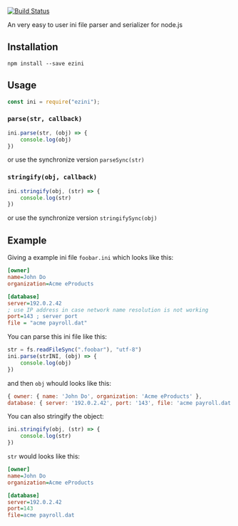 [![Build Status](https://travis-ci.org/vimsucks/ezini.svg?branch=master)](https://travis-ci.org/vimsucks/ezini)


An very easy to user ini file parser and serializer for node.js

## Installation
```
npm install --save ezini
```

## Usage
```javascript
const ini = require("ezini");
```

### `parse(str, callback)`
```javascript
ini.parse(str, (obj) => {
    console.log(obj)
})
```
or use the  synchronize version `parseSync(str)`

### `stringify(obj, callback)`
```javascript
ini.stringify(obj, (str) => {
    console.log(str)
})
```
or use the  synchronize version `stringifySync(obj)`

## Example
Giving a example ini file `foobar.ini` which looks like this:
```ini
[owner]
name=John Do
organization=Acme eProducts

[database]
server=192.0.2.42
; use IP address in case network name resolution is not working
port=143 ; server port
file = "acme payroll.dat"
```
You can parse this ini file like this:
```javascript
str = fs.readFileSync(".foobar"), "utf-8")
ini.parse(strINI, (obj) => {
    console.log(obj)
})
```
and then `obj` whould looks like this:
```javascript
{ owner: { name: 'John Do', organization: 'Acme eProducts' },
database: { server: '192.0.2.42', port: '143', file: 'acme payroll.dat' } }
```
You can also stringify the object:
```javascript
ini.stringify(obj, (str) => {
    console.log(str)
})
```
`str` would looks like this:
```ini
[owner]
name=John Do
organization=Acme eProducts

[database]
server=192.0.2.42
port=143
file=acme payroll.dat
```
